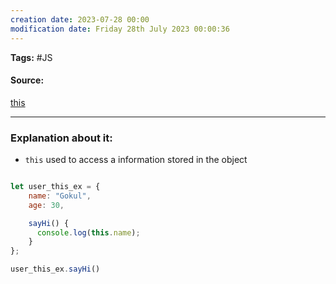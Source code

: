 ```yaml
---
creation date: 2023-07-28 00:00
modification date: Friday 28th July 2023 00:00:36
---
```


**Tags:** #JS 

#### Source:
[this](https://javascript.info/object-methods)

--------------------------------------

### Explanation about it:

* `this` used to access a information stored in the object

```Javascript

let user_this_ex = {
	name: "Gokul",
	age: 30,

	sayHi() {
	  console.log(this.name);
	}
};

user_this_ex.sayHi()
```